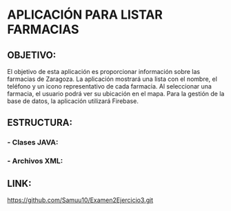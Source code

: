 # APLICACIÓN PARA LISTAR FARMACIAS

## OBJETIVO:
El objetivo de esta aplicación es proporcionar información sobre las farmacias de Zaragoza.
La aplicación mostrará una lista con el nombre, el teléfono y un icono representativo de cada farmacia. 
Al seleccionar una farmacia, el usuario podrá ver su ubicación en el mapa. 
Para la gestión de la base de datos, la aplicación utilizará Firebase.

## ESTRUCTURA:

### - Clases JAVA:

### - Archivos XML:

## LINK:
https://github.com/Samuu10/Examen2Ejercicio3.git
